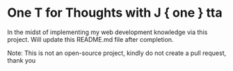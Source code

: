 # One T for Thoughts with J { one } tta

In the midst of implementing my web development knowledge via this project. Will update this README.md file after completion.

Note: This is not an open-source project, kindly do not create a pull request, thank you